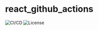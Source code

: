 # react_github_actions
![CI/CD](https://github.com/adamfrance/react_github_actions/workflows/CI/CD/badge.svg)
![License](https://img.shields.io/github/license/adamfrance/react_github_actions)

